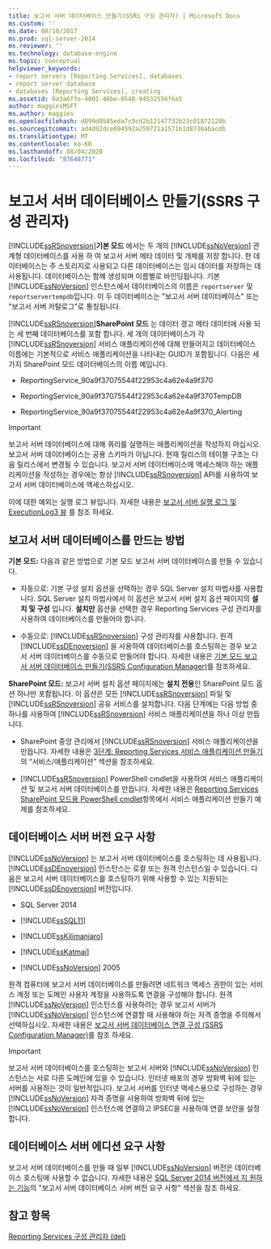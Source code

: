 ```yaml
---
title: 보고서 서버 데이터베이스 만들기(SSRS 구성 관리자) | Microsoft Docs
ms.custom: ''
ms.date: 08/10/2017
ms.prod: sql-server-2014
ms.reviewer: ''
ms.technology: database-engine
ms.topic: conceptual
helpviewer_keywords:
- report servers [Reporting Services], databases
- report server database
- databases [Reporting Services], creating
ms.assetid: 8a3a6ffe-4001-46be-8548-94532550f6a5
author: maggiesMSFT
ms.author: maggies
ms.openlocfilehash: d899d0585eda7c9cd2b12147732b23c01872128b
ms.sourcegitcommit: ad4d92dce894592a259721a1571b1d8736abacdb
ms.translationtype: MT
ms.contentlocale: ko-KR
ms.lasthandoff: 08/04/2020
ms.locfileid: "87648771"
---
```

# <a name="create-a-report-server-database--ssrs-configuration-manager"></a>보고서 서버 데이터베이스 만들기(SSRS 구성 관리자)
  [!INCLUDE[ssRSnoversion](../../includes/ssrsnoversion-md.md)]**기본 모드** 에서는 두 개의 [!INCLUDE[ssNoVersion](../../includes/ssnoversion-md.md)] 관계형 데이터베이스를 사용 하 여 보고서 서버 메타 데이터 및 개체를 저장 합니다. 한 데이터베이스는 주 스토리지로 사용되고 다른 데이터베이스는 임시 데이터를 저장하는 데 사용됩니다. 데이터베이스는 함께 생성되며 이름별로 바인딩됩니다. 기본 [!INCLUDE[ssNoVersion](../../includes/ssnoversion-md.md)] 인스턴스에서 데이터베이스의 이름은 `reportserver` 및 `reportservertempdb`입니다. 이 두 데이터베이스는 "보고서 서버 데이터베이스" 또는 "보고서 서버 카탈로그"로 통칭됩니다.  
  
 [!INCLUDE[ssRSnoversion](../../includes/ssrsnoversion-md.md)]**SharePoint 모드** 는 데이터 경고 메타 데이터에 사용 되는 세 번째 데이터베이스를 포함 합니다. 세 개의 데이터베이스가 각 [!INCLUDE[ssRSnoversion](../../includes/ssrsnoversion-md.md)] 서비스 애플리케이션에 대해 만들어지고 데이터베이스 이름에는 기본적으로 서비스 애플리케이션을 나타내는 GUID가 포함됩니다. 다음은 세 가지 SharePoint 모드 데이터베이스의 이름 예입니다.  
  
-   ReportingService_90a9f37075544f22953c4a62e4a9f370  
  
-   ReportingService_90a9f37075544f22953c4a62e4a9f370TempDB  
  
-   ReportingService_90a9f37075544f22953c4a62e4a9f370_Alerting  
  
> [!IMPORTANT]  
>  보고서 서버 데이터베이스에 대해 쿼리를 실행하는 애플리케이션을 작성하지 마십시오. 보고서 서버 데이터베이스는 공용 스키마가 아닙니다. 현재 릴리스의 테이블 구조는 다음 릴리스에서 변경될 수 있습니다. 보고서 서버 데이터베이스에 액세스해야 하는 애플리케이션을 작성하는 경우에는 항상 [!INCLUDE[ssRSnoversion](../../includes/ssrsnoversion-md.md)] API를 사용하여 보고서 서버 데이터베이스에 액세스하십시오.  
>   
>  이에 대한 예외는 실행 로그 뷰입니다. 자세한 내용은 [보고서 서버 실행 로그 및 ExecutionLog3 뷰](../../reporting-services/report-server/report-server-executionlog-and-the-executionlog3-view.md) 를 참조 하세요.  
  
## <a name="ways-to-create-the-report-server-database"></a>보고서 서버 데이터베이스를 만드는 방법  
 **기본 모드:** 다음과 같은 방법으로 기본 모드 보고서 서버 데이터베이스를 만들 수 있습니다.  
  
-   자동으로: 기본 구성 설치 옵션을 선택하는 경우 SQL Server 설치 마법사를 사용합니다. SQL Server 설치 마법사에서 이 옵션은 보고서 서버 설치 옵션 페이지의 **설치 및 구성** 입니다. **설치만** 옵션을 선택한 경우 Reporting Services 구성 관리자를 사용하여 데이터베이스를 만들어야 합니다.  
  
-   수동으로: [!INCLUDE[ssRSnoversion](../../includes/ssrsnoversion-md.md)] 구성 관리자를 사용합니다. 원격 [!INCLUDE[ssDEnoversion](../../includes/ssdenoversion-md.md)] 을 사용하여 데이터베이스를 호스팅하는 경우 보고서 서버 데이터베이스를 수동으로 만들어야 합니다. 자세한 내용은 [기본 모드 보고서 서버 데이터베이스 만들기&#40;SSRS Configuration Manager&#41;](../../reporting-services/install-windows/ssrs-report-server-create-a-native-mode-report-server-database.md)를 참조하세요.  
  
 **SharePoint 모드:** 보고서 서버 설치 옵션 페이지에는 **설치 전용**인 SharePoint 모드 옵션 하나만 포함됩니다. 이 옵션은 모든 [!INCLUDE[ssRSnoversion](../../includes/ssrsnoversion-md.md)] 파일 및 [!INCLUDE[ssRSnoversion](../../includes/ssrsnoversion-md.md)] 공유 서비스를 설치합니다. 다음 단계에는 다음 방법 중 하나를 사용하여 [!INCLUDE[ssRSnoversion](../../includes/ssrsnoversion-md.md)] 서비스 애플리케이션을 하나 이상 만듭니다.  
  
-   SharePoint 중앙 관리에서 [!INCLUDE[ssRSnoversion](../../includes/ssrsnoversion-md.md)] 서비스 애플리케이션을 만듭니다. 자세한 내용은 [3단계: Reporting Services 서비스 애플리케이션 만들기](../../../2014/sql-server/install/install-reporting-services-sharepoint-mode-for-sharepoint-2013.md#bkmk_create_serrviceapplication)의 “서비스/애플리케이션” 섹션을 참조하세요.  
  
-   [!INCLUDE[ssRSnoversion](../../includes/ssrsnoversion-md.md)] PowerShell cmdlet을 사용하여 서비스 애플리케이션 및 보고서 서버 데이터베이스를 만듭니다. 자세한 내용은 [Reporting Services SharePoint 모드용 PowerShell cmdlet](../../../2014/reporting-services/powershell-cmdlets-for-reporting-services-sharepoint-mode.md)항목에서 서비스 애플리케이션 만들기 예제를 참조하세요.  
  
## <a name="database-server-version-requirements"></a>데이터베이스 서버 버전 요구 사항  
 [!INCLUDE[ssNoVersion](../../includes/ssnoversion-md.md)] 는 보고서 서버 데이터베이스를 호스팅하는 데 사용됩니다. [!INCLUDE[ssDEnoversion](../../includes/ssdenoversion-md.md)] 인스턴스는 로컬 또는 원격 인스턴스일 수 있습니다. 다음은 보고서 서버 데이터베이스를 호스팅하기 위해 사용할 수 있는 지원되는 [!INCLUDE[ssDEnoversion](../../includes/ssdenoversion-md.md)] 버전입니다.  
  
- SQL Server 2014
  
-   [!INCLUDE[ssSQL11](../../includes/sssql11-md.md)]  
  
-   [!INCLUDE[ssKilimanjaro](../../includes/sskilimanjaro-md.md)]  
  
-   [!INCLUDE[ssKatmai](../../includes/sskatmai-md.md)]  
  
-   [!INCLUDE[ssNoVersion](../../includes/ssnoversion-md.md)] 2005  
  
 원격 컴퓨터에 보고서 서버 데이터베이스를 만들려면 네트워크 액세스 권한이 있는 서비스 계정 또는 도메인 사용자 계정을 사용하도록 연결을 구성해야 합니다. 원격 [!INCLUDE[ssNoVersion](../../includes/ssnoversion-md.md)] 인스턴스를 사용하려는 경우 보고서 서버가 [!INCLUDE[ssNoVersion](../../includes/ssnoversion-md.md)] 인스턴스에 연결할 때 사용해야 하는 자격 증명을 주의해서 선택하십시오. 자세한 내용은 [보고서 서버 데이터베이스 연결 구성 &#40;SSRS Configuration Manager&#41;](../../../2014/sql-server/install/configure-a-report-server-database-connection-ssrs-configuration-manager.md)를 참조 하세요.  
  
> [!IMPORTANT]  
>  보고서 서버 데이터베이스를 호스팅하는 보고서 서버와 [!INCLUDE[ssNoVersion](../../includes/ssnoversion-md.md)] 인스턴스는 서로 다른 도메인에 있을 수 있습니다. 인터넷 배포의 경우 방화벽 뒤에 있는 서버를 사용하는 것이 일반적입니다. 보고서 서버를 인터넷 액세스용으로 구성하는 경우 [!INCLUDE[ssNoVersion](../../includes/ssnoversion-md.md)] 자격 증명을 사용하여 방화벽 뒤에 있는 [!INCLUDE[ssNoVersion](../../includes/ssnoversion-md.md)] 인스턴스에 연결하고 IPSEC을 사용하여 연결 보안을 설정합니다.  
  
## <a name="database-server-edition-requirements"></a>데이터베이스 서버 에디션 요구 사항  
 보고서 서버 데이터베이스를 만들 때 일부 [!INCLUDE[ssNoVersion](../../includes/ssnoversion-md.md)] 버전은 데이터베이스 호스팅에 사용할 수 없습니다. 자세한 내용은 [SQL Server 2014 버전에서 지 원하는 기능](../../../2014/getting-started/features-supported-by-the-editions-of-sql-server-2014.md)의 "보고서 서버 데이터베이스 서버 버전 요구 사항" 섹션을 참조 하세요.  
  
## <a name="see-also"></a>참고 항목  
 [Reporting Services 구성 관리자 &#40;del&#41;](https://docs.microsoft.com/sql/sql-server/install/reporting-services-configuration-manager-native-mode)  
  
  
